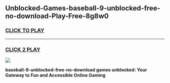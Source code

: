 
## Unblocked-Games-baseball-9-unblocked-free-no-download-Play-Free-8g8w0
<h3>
<a href="https://premium76.site?title=baseball-9-unblocked-free-no-download&ref=10A">CLICK TO PLAY</a></h3>
<hr>

<h3>
<a href="https://premium76.site?title=baseball-9-unblocked-free-no-download&ref=10A">CLICK 2 PLAY</a>
  
</h3>

<a href="https://premium76.site?title=baseball-9-unblocked-free-no-download&ref=10A"><img src="https://clearcache.store/games.png"></a>


**baseball-9-unblocked-free-no-download games unblocked: Your Gateway to Fun and Accessible Online Gaming**
